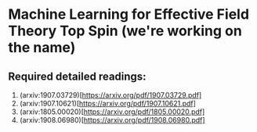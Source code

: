 # Machine Learning for Effective Field Theory Top Spin (we're working on the name)

## Required detailed readings:

1. (arxiv:1907.03729)[https://arxiv.org/pdf/1907.03729.pdf]
2. (arxiv:1907.10621)[https://arxiv.org/pdf/1907.10621.pdf]
3. (arxiv:1805.00020)[https://arxiv.org/pdf/1805.00020.pdf]
4. (arxiv:1908.06980)[https://arxiv.org/pdf/1908.06980.pdf]
